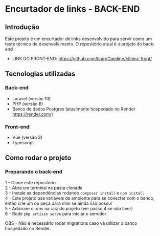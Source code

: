 # Encurtador de links - BACK-END

## Introdução
Este projeto é um encurtador de links desenvolvido para servir como um teste técnico de desenvolvimento. O repositório atual é o projeto do back-end

* LINK DO FRONT-END: https://github.com/IcaroGandine/clinica-front/

## Tecnologias utilizadas

### Back-end
* Laravel (versão 10)
* PHP (versão 8)
* Banco de dados Postgres (atualmente hospedado no Render https://render.com/)

### Front-end
* Vue (versão 3)
* Typescript

## Como rodar o projeto

### Preparando o back-end
1 - Clone este repositório <br>
2 - Abra um terminal na pasta clonada <br> 
3 - Instale as dependências rodando `composer install` e `npm install` <br>
4 - Este projeto usa variáveis de ambiente para se conectar com o banco, então crie um ou peça para mim se ainda não possui <br>
5 - Adicione o .env na raiz do projeto (ver passo 4 se não tiver) <br>
6 - Rode `php artisan serve` para iniciar o servidor <br>

OBS - Não é necessário rodar migrations caso vá utilizar o banco hospedado no Render.


